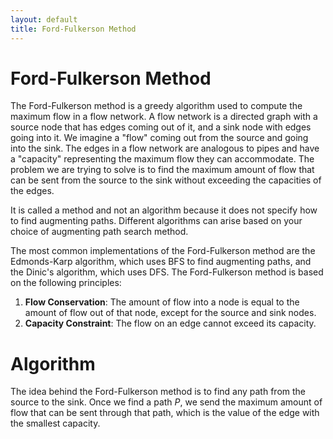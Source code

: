 ```yaml
---
layout: default
title: Ford-Fulkerson Method
---
```


# Ford-Fulkerson Method
The Ford-Fulkerson method is a greedy algorithm used to compute the maximum flow in a flow network. A flow network is a directed graph with a source node that has edges coming out of it, and a sink node with edges going into it. We imagine a "flow" coming out from the source and going into the sink. The edges in a flow network are analogous to pipes and have a "capacity" representing the maximum flow they can accommodate. The problem we are trying to solve is to find the maximum amount of flow that can be sent from the source to the sink without exceeding the capacities of the edges.

It is called a method and not an algorithm because it does not specify how to find augmenting paths. Different algorithms can arise based on your choice of augmenting path search method. 

The most common implementations of the Ford-Fulkerson method are the Edmonds-Karp algorithm, which uses BFS to find augmenting paths, and the Dinic's algorithm, which uses DFS. The Ford-Fulkerson method is based on the following principles:

1. **Flow Conservation**: The amount of flow into a node is equal to the amount of flow out of that node, except for the source and sink nodes.
2. **Capacity Constraint**: The flow on an edge cannot exceed its capacity.

# Algorithm
The idea behind the Ford-Fulkerson method is to find any path from the source to the sink. Once we find a path $P$, we send the maximum amount of flow that can be sent through that path, which is the value of the edge with the smallest capacity.